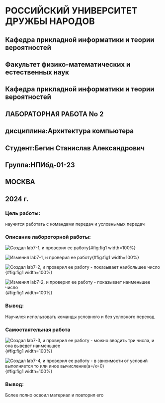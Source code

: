 # РОССИЙСКИЙ УНИВЕРСИТЕТ ДРУЖБЫ НАРОДОВ 
## Кафедра прикладной информатики и теории вероятностей
## Факультет физико-математических и естественных наук
## Кафедра прикладной информатики и теории вероятностей
## ЛАБОРАТОРНАЯ РАБОТА No 2
## дисциплина:Архитектура компьютера
## Студент:Бегин Станислав Александрович
## Группа:НПИбд-01-23
## МОСКВА
## 2024 г.


### Цель работы:
научится работать с командами передач и условнымых передач
 
### Описание лабороторной работы:


![Создал lab7-1, и проверил ее работу](/home/sabegin/image/71.png){#fig:fig1 width=100%}



![Изменил lab7-1, и проверил ее работу](/home/sabegin/image/72.png){#fig:fig1 width=100%}



![Создал lab7-2, и проверил ее работу - показывает наибольшее число](/home/sabegin/image/73.png){#fig:fig1 width=100%}




![Изменил lab7-2, и проверил ее работу - показывает наименьшее число](/home/sabegin/image/74.png){#fig:fig1 width=100%}



### Вывод:

Научился использовать команды условного и без условного переход


### Самостаятельная работа


![Создал lab7-3, и проверил ее работу - можно вводить три числа, и она выведет наименьшее](/home/sabegin/image/75.png){#fig:fig1 width=100%}



![Создал lab7-4, и проверил ее работу - в звисимости от условий выполняется то или иное вычисление(а=/х=0)](/home/sabegin/image/76.png){#fig:fig1 width=100%}


### Вывод:

Более полно освоил материал и повторил его







